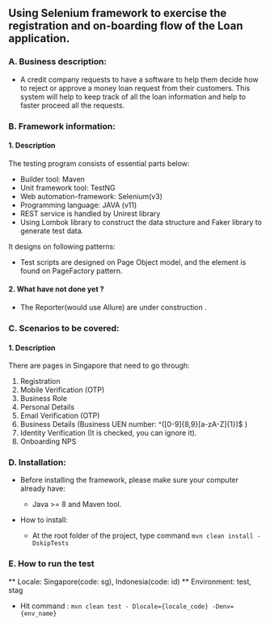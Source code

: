 ## Using Selenium framework to exercise the registration and on-boarding flow of the Loan application.

### A. Business description:

- A credit company requests to have a software to help them decide how to reject or
  approve a money loan request from their customers. This system will help to keep track of
  all the loan information and help to faster proceed all the requests.

### B. Framework information:

#### 1. Description
The testing program consists of essential parts below:
- Builder tool: Maven
- Unit framework tool: TestNG
- Web automation-framework: Selenium(v3)
- Programming language: JAVA (v11)
- REST service is handled by Unirest library
- Using Lombok library to construct the data structure and Faker library to generate test data.

It designs on following patterns:

- Test scripts are designed on Page Object model, and the element is found on PageFactory pattern.


#### 2. What have not done yet ?

- The Reporter(would use Allure) are under construction .

### C. Scenarios to be covered:

#### 1. Description
There are pages in Singapore that need to go through:
1. Registration
2. Mobile Verification (OTP)
3. Business Role
4. Personal Details
5. Email Verification (OTP)
6. Business Details (Business UEN number: ^([0-9]{8,9}[a-zA-Z]{1})$ )
7. Identity Verification (It is checked, you can ignore it).
8. Onboarding NPS


### D. Installation:

- Before installing the framework, please make sure your computer already have:

  - Java >= 8 and Maven tool.
    
- How to install:

  - At the root folder of the project, type command `mvn clean install -DskipTests`
    
### E. How to run the test
 ** Locale: Singapore(code: sg), Indonesia(code: id)
 ** Environment: test, stag

- Hit command : `mvn clean test - Dlocale={locale_code} -Denv={env_name}`
